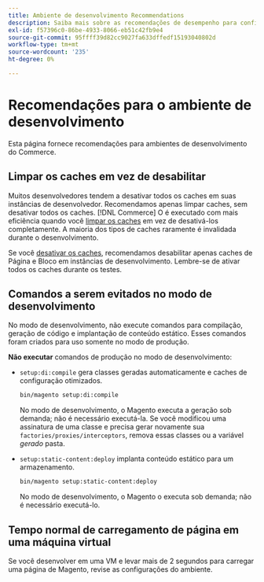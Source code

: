 ```yaml
---
title: Ambiente de desenvolvimento Recommendations
description: Saiba mais sobre as recomendações de desempenho para configurar o ambiente de desenvolvimento de Adobe Commerce ou Magento Open Source local.
exl-id: f57396c0-86be-4933-8066-eb51c42fb9e4
source-git-commit: 95ffff39d82cc9027fa633dffedf15193040802d
workflow-type: tm+mt
source-wordcount: '235'
ht-degree: 0%

---
```


# Recomendações para o ambiente de desenvolvimento

Esta página fornece recomendações para ambientes de desenvolvimento do Commerce.

## Limpar os caches em vez de desabilitar

Muitos desenvolvedores tendem a desativar todos os caches em suas instâncias de desenvolvedor. Recomendamos apenas limpar caches, sem desativar todos os caches. [!DNL Commerce] O é executado com mais eficiência quando você [limpar os caches](../configuration/cli/manage-cache.md#clean-and-flush-cache-types) em vez de desativá-los completamente. A maioria dos tipos de caches raramente é invalidada durante o desenvolvimento.

Se você [desativar os caches](../configuration/cli/manage-cache.md#enable-or-disable-cache-types), recomendamos desabilitar apenas caches de Página e Bloco em instâncias de desenvolvimento. Lembre-se de ativar todos os caches durante os testes.

## Comandos a serem evitados no modo de desenvolvimento

No modo de desenvolvimento, não execute comandos para compilação, geração de código e implantação de conteúdo estático. Esses comandos foram criados para uso somente no modo de produção.

**Não executar** comandos de produção no modo de desenvolvimento:

* `setup:di:compile` gera classes geradas automaticamente e caches de configuração otimizados.

   ```bash
   bin/magento setup:di:compile
   ```

   No modo de desenvolvimento, o Magento executa a geração sob demanda; não é necessário executá-la. Se você modificou uma assinatura de uma classe e precisa gerar novamente sua `factories/proxies/interceptors`, remova essas classes ou a variável _gerado_ pasta.

* `setup:static-content:deploy` implanta conteúdo estático para um armazenamento.

   ```bash
   bin/magento setup:static-content:deploy
   ```

   No modo de desenvolvimento, o Magento o executa sob demanda; não é necessário executá-lo.

## Tempo normal de carregamento de página em uma máquina virtual

Se você desenvolver em uma VM e levar mais de 2 segundos para carregar uma página de Magento, revise as configurações do ambiente.
